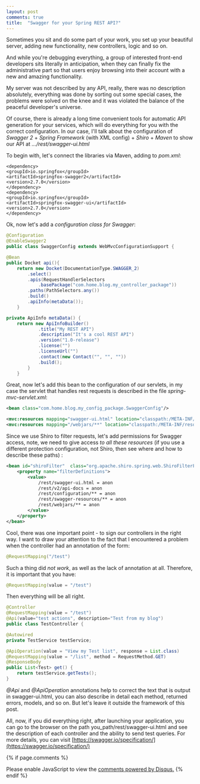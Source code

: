 ```yaml
---
layout: post
comments: true
title:  "Swagger for your Spring REST API?"
---
```



Sometimes you sit and do some part of your work, you set up your beautiful server, adding new functionality, new controllers, logic and so on. 

And while you're debugging everything, a group of interested  front-end  developers sits literally in anticipation, when they can finally fix the administrative part so that users enjoy browsing into their account with a new and amazing functionality.

My server was not described by any API, really, there was no description absolutely, everything was done by sorting out some special cases, the problems were solved on the knee and it was violated the balance of the peaceful developer's universe. 

Of course, there is already a long time convenient tools for automatic API generation for your services, which will do everything for you with the correct configuration.
In our case, I'll talk about the configuration of *Swagger 2* + *Spring Framework* (with XML config) + *Shiro* + *Maven* to show our API at *.../rest/swagger-ui.html*

To begin with, let's connect the libraries via Maven, adding to *pom.xml*:

	<dependency>
	<groupId>io.springfox</groupId>
	<artifactId>springfox-swagger2</artifactId>
	<version>2.7.0</version>
	</dependency>
	<dependency>
	<groupId>io.springfox</groupId>
	<artifactId>springfox-swagger-ui</artifactId>
	<version>2.7.0</version>
	</dependency>

Ok, now let's add a *configuration class for Swagger*:

```java
@Configuration
@EnableSwagger2
public class SwaggerConfig extends WebMvcConfigurationSupport {

@Bean
public Docket api(){
	return new Docket(DocumentationType.SWAGGER_2)
		.select()		
		.apis(RequestHandlerSelectors
			.basePackage("com.home.blog.my_controller_package"))
		.paths(PathSelectors.any())
		.build()
		.apiInfo(metaData());				
	}

private ApiInfo metaData() {
	return new ApiInfoBuilder()
			.title("My REST API")
			.description("It's a cool REST API")
			.version("1.0-release")
			.license("")
			.licenseUrl("")
			.contact(new Contact("", "", ""))
			.build();
		}
	}
```
Great, now let's add this bean to the configuration of our servlets, in my case the servlet that handles rest requests is described in the file *spring-mvc-servlet.xml*:
```xml
<bean class="com.home.blog.my_config_package.SwaggerConfig"/>

<mvc:resources mapping="swagger-ui.html" location="classpath:/META-INF/resources/"/>
<mvc:resources mapping="/webjars/**" location="classpath:/META-INF/resources/webjars/"/>
```

Since we use Shiro to filter requests, let's add permissions for Swagger access, note, we need to give access *to all these resources* (if you use a different protection configuration, not Shiro, then see where and how to describe these paths) :
```xml
<bean id="shiroFilter" 	class="org.apache.shiro.spring.web.ShiroFilterFactoryBean">
	<property name="filterDefinitions">
		<value>
			/rest/swagger-ui.html = anon
			/rest/v2/api-docs = anon
			/rest/configuration/** = anon
			/rest/swagger-resources/** = anon
			/rest/webjars/** = anon
		</value>
	</property> 
</bean>
```

Cool, there was one important point - to sign our controllers in the right way. I want to draw your attention to the fact that I encountered a problem when the controller had an annotation of the form:
```java
@RequestMapping("/test")
```
Such a thing did *not work*, as well as the lack of annotation at all. 
Therefore, it is important that you have:
```java
@RequestMapping(value = "/test")
```
Then everything will be all right.
```java
@Controller
@RequestMapping(value = "/test")
@Api(value="test actions", description="Test from my blog")
public class TestController {

@Autowired
private TestService testService;

@ApiOperation(value = "View my Test list", response = List.class)
@RequestMapping(value = "/list", method = RequestMethod.GET)
@ResponseBody
public List<Test> get() {
	return testService.getTests();
}
```	
*@Api* and *@ApiOperation* annotations help to correct the text that is output in swagger-ui.html, you can also describe in detail each method, returned errors, models, and so on. But let's leave it outside the framework of this post.

All, now, if you did everything right, after launching your application, you can go to the browser on the path you_path/rest/swagger-ui.html
and see the description of each controller and the ability to send test queries.
For more details, you can visit [https://swagger.io/specification/](https://swagger.io/specification/)	

{% if page.comments %}
<div id="disqus_thread"></div>
<script>
(function() { 
var d = document, s = d.createElement('script');
s.src = 'https://https-kussart-github-io.disqus.com/embed.js';
s.setAttribute('data-timestamp', +new Date());
(d.head || d.body).appendChild(s);
})();
</script>
<noscript>Please enable JavaScript to view the <a href="https://disqus.com/?ref_noscript">comments powered by Disqus.</a></noscript>
{% endif %}
